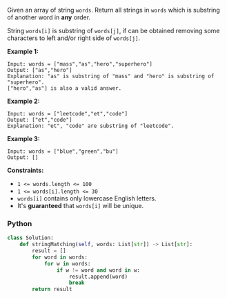 Given an array of string  `words`. Return all strings in  `words`  which is substring of another word in  **any**  order.

String  `words[i]`  is substring of  `words[j]`, if can be obtained removing some characters to left and/or right side of  `words[j]`.

**Example 1:**
```
Input: words = ["mass","as","hero","superhero"]
Output: ["as","hero"]
Explanation: "as" is substring of "mass" and "hero" is substring of "superhero".
["hero","as"] is also a valid answer.
```

**Example 2:**
```
Input: words = ["leetcode","et","code"]
Output: ["et","code"]
Explanation: "et", "code" are substring of "leetcode".
```

**Example 3:**
```
Input: words = ["blue","green","bu"]
Output: []
```

**Constraints:**

-   `1 <= words.length <= 100`
-   `1 <= words[i].length <= 30`
-   `words[i]`  contains only lowercase English letters.
-   It's  **guaranteed** that  `words[i]` will be unique.


### Python
```python
class Solution:
    def stringMatching(self, words: List[str]) -> List[str]:
        result = []
        for word in words:
            for w in words:
                if w != word and word in w:
                    result.append(word)
                    break
        return result
```